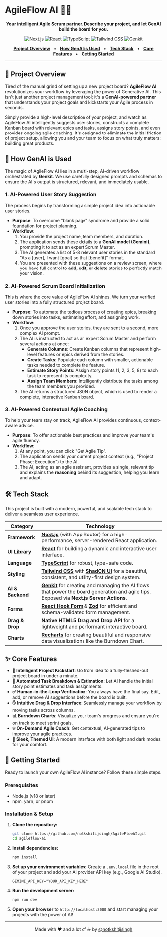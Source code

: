 # AgileFlow AI 🤖✨

<p align="center">
  <strong>Your intelligent Agile Scrum partner. Describe your project, and let GenAI build the board for you.</strong>
</p>

<p align="center">
  <a href="https://nextjs.org" target="_blank" rel="noopener noreferrer"><img src="https://img.shields.io/badge/Next.js-000000?style=for-the-badge&logo=nextdotjs&logoColor=white" alt="Next.js"></a>
  <a href="https://react.dev" target="_blank" rel="noopener noreferrer"><img src="https://img.shields.io/badge/React-20232A?style=for-the-badge&logo=react&logoColor=61DAFB" alt="React"></a>
  <a href="https://www.typescriptlang.org/" target="_blank" rel="noopener noreferrer"><img src="https://img.shields.io/badge/TypeScript-007ACC?style=for-the-badge&logo=typescript&logoColor=white" alt="TypeScript"></a>
  <a href="https://tailwindcss.com/" target="_blank" rel="noopener noreferrer"><img src="https://img.shields.io/badge/Tailwind_CSS-38B2AC?style=for-the-badge&logo=tailwind-css&logoColor=white" alt="Tailwind CSS"></a>
  <a href="https://firebase.google.com/docs/genkit" target="_blank" rel="noopener noreferrer"><img src="https://img.shields.io/badge/Genkit-F2B800?style=for-the-badge&logo=google-cloud&logoColor=white" alt="Genkit"></a>
</p>

<p align="center">
  <a href="#-project-overview"><strong>Project Overview</strong></a> &nbsp;&nbsp;&bull;&nbsp;&nbsp;
  <a href="#-how-genai-is-used"><strong>How GenAI is Used</strong></a> &nbsp;&nbsp;&bull;&nbsp;&nbsp;
  <a href="#-tech-stack"><strong>Tech Stack</strong></a> &nbsp;&nbsp;&bull;&nbsp;&nbsp;
  <a href="#-core-features"><strong>Core Features</strong></a> &nbsp;&nbsp;&bull;&nbsp;&nbsp;
  <a href="#-getting-started"><strong>Getting Started</strong></a>
</p>

---

## 🚀 Project Overview

Tired of the manual grind of setting up a new project board? **AgileFlow AI** revolutionizes your workflow by leveraging the power of Generative AI. This isn't just another project management tool; it's a **GenAI-powered partner** that understands your project goals and kickstarts your Agile process in seconds.

Simply provide a high-level description of your project, and watch as AgileFlow AI intelligently suggests user stories, constructs a complete Kanban board with relevant epics and tasks, assigns story points, and even provides ongoing agile coaching. It's designed to eliminate the initial friction of project setup, allowing you and your team to focus on what truly matters: building great products.

## 🧠 How GenAI is Used

The magic of AgileFlow AI lies in a multi-step, AI-driven workflow orchestrated by **Genkit**. We use carefully designed prompts and schemas to ensure the AI's output is structured, relevant, and immediately usable.

### 1. AI-Powered User Story Suggestion
The process begins by transforming a simple project idea into actionable user stories.
- **Purpose**: To overcome "blank page" syndrome and provide a solid foundation for project planning.
- **Workflow**:
    1. You provide the project name, team members, and duration.
    2. The application sends these details to a **GenAI model (Gemini)**, prompting it to act as an expert Scrum Master.
    3. The AI generates a list of 5-8 relevant user stories in the standard "As a [user], I want [goal] so that [benefit]" format.
    4. You are presented with these suggestions on a review screen, where you have full control to **add, edit, or delete** stories to perfectly match your vision.

### 2. AI-Powered Scrum Board Initialization
This is where the core value of AgileFlow AI shines. We turn your verified user stories into a fully structured project board.
- **Purpose**: To automate the tedious process of creating epics, breaking down stories into tasks, estimating effort, and assigning work.
- **Workflow**:
    1. Once you approve the user stories, they are sent to a second, more complex AI prompt.
    2. The AI is instructed to act as an expert Scrum Master and perform several actions at once:
        - **Generate Columns**: Create Kanban columns that represent high-level features or epics derived from the stories.
        - **Create Tasks**: Populate each column with smaller, actionable tasks needed to complete the feature.
        - **Estimate Story Points**: Assign story points (1, 2, 3, 5, 8) to each task to represent its complexity.
        - **Assign Team Members**: Intelligently distribute the tasks among the team members you provided.
    3. The AI returns a structured JSON object, which is used to render a complete, interactive Kanban board.

### 3. AI-Powered Contextual Agile Coaching
To help your team stay on track, AgileFlow AI provides continuous, context-aware advice.
- **Purpose**: To offer actionable best practices and improve your team's agile fluency.
- **Workflow**:
    1. At any point, you can click "Get Agile Tip".
    2. The application sends your current project context (e.g., "Project Phase: Execution") to the AI.
    3. The AI, acting as an agile assistant, provides a single, relevant tip and explains the **reasoning** behind its suggestion, helping you learn and adapt.

## 🛠️ Tech Stack

This project is built with a modern, powerful, and scalable tech stack to deliver a seamless user experience.

| Category          | Technology                                                                                                                                                                                            |
| ----------------- | ----------------------------------------------------------------------------------------------------------------------------------------------------------------------------------------------------- |
| **Framework** | [**Next.js**](https://nextjs.org/) (with App Router) for a high-performance, server-rendered React application.                                                                                         |
| **UI Library** | [**React**](https://react.dev/) for building a dynamic and interactive user interface.                                                                                                                  |
| **Language** | [**TypeScript**](https://www.typescriptlang.org/) for robust, type-safe code.                                                                                                                           |
| **Styling** | [**Tailwind CSS**](https://tailwindcss.com/) with [**ShadCN UI**](https://ui.shadcn.com/) for a beautiful, consistent, and utility-first design system.                                                    |
| **AI & Backend** | [**Genkit**](https://firebase.google.com/docs/genkit) for creating and managing the AI flows that power the board generation and agile tips. Exposed via **Next.js Server Actions**.                     |
| **Forms** | [**React Hook Form**](https://react-hook-form.com/) & [**Zod**](https://zod.dev/) for efficient and schema-validated form management.                                                                      |
| **Drag & Drop** | **Native HTML5 Drag and Drop API** for a lightweight and performant interactive board.                                                                                                                |
| **Charts** | [**Recharts**](https://recharts.org/) for creating beautiful and responsive data visualizations like the Burndown Chart.                                                                                |


## ✨ Core Features

- **🧠 Intelligent Project Kickstart**: Go from idea to a fully-fleshed-out project board in under a minute.
- **🤖 Automated Task Breakdown & Estimation**: Let AI handle the initial story point estimates and task assignments.
- **✅ Human-in-the-Loop Verification**: You always have the final say. Edit, add, or remove AI suggestions before the board is built.
- **✋ Intuitive Drag & Drop Interface**: Seamlessly manage your workflow by moving tasks across columns.
- **📊 Burndown Charts**: Visualize your team's progress and ensure you're on track to meet sprint goals.
- **💡 On-Demand Agile Coach**: Get contextual, AI-generated tips to improve your agile practices.
- **🎨 Sleek, Themed UI**: A modern interface with both light and dark modes for your comfort.

## 🚀 Getting Started

Ready to launch your own AgileFlow AI instance? Follow these simple steps.

### Prerequisites

- Node.js (v18 or later)
- npm, yarn, or pnpm

### Installation & Setup

1.  **Clone the repository:**
    ```bash
    git clone https://github.com/notkshitijsingh/AgileFlowAI.git
    cd agileflow-ai
    ```

2.  **Install dependencies:**
    ```bash
    npm install
    ```

3.  **Set up your environment variables:**
    Create a `.env.local` file in the root of your project and add your AI provider API key (e.g., Google AI Studio).
    ```
    GEMINI_API_KEY="YOUR_API_KEY_HERE"
    ```

4.  **Run the development server:**
    ```bash
    npm run dev
    ```

5.  **Open your browser** to `http://localhost:3000` and start managing your projects with the power of AI!

---

<p align="center">
  Made with ❤️ and a lot of ☕ by <a href="https://github.com/notkshitijsingh">@notkshitijsingh</a>
</p>
